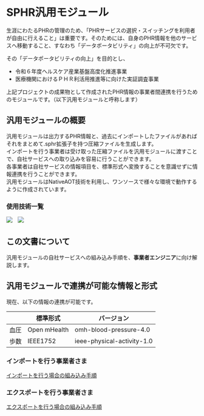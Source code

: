 # SPHR汎用モジュール
生涯にわたるPHRの管理のため、「PHRサービスの選択・スイッチングを利用者が自由に行えること」は重要です。そのためには、自身のPHR情報を他のサービスへ移動すること、すなわち「データポータビリティ」の向上が不可欠です。<br>

その「データポータビリティの向上」を目的とし、

- 令和６年度ヘルスケア産業基盤高度化推進事業
- 医療機関におけるＰＨＲ利活用推進等に向けた実証調査事業
  
上記プロジェクトの成果物として作成されたPHR情報の事業者間連携を行うためのモジュールです。（以下汎用モジュールと呼称します）

## 汎用モジュールの概要
汎用モジュールは出力するPHR情報と、過去にインポートしたファイルがあればそれをまとめて.sphr拡張子を持つ圧縮ファイルを生成します。<br>
インポートを行う事業者は受け取った圧縮ファイルを汎用モジュールに渡すことで、自社サービスへの取り込みを容易に行うことができます。<br>
各事業者は自社サービスの情報項目を、標準形式へ変換することを意識せずに情報連携を行うことができます。<br>
汎用モジュールはNativeAOT技術を利用し、ワンソースで様々な環境で動作するように作成されています。

### 使用技術一覧
<img src="https://img.shields.io/badge/Csharp-000.svg?style=for-the-badge">　<img src="https://img.shields.io/badge/nativeaot-000.svg?style=for-the-badge">

## この文書について
汎用モジュールの自社サービスへの組み込み手順を、**事業者エンジニア**に向け解説します。<br>

## 汎用モジュールで連携が可能な情報と形式
現在、以下の情報の連携が可能です。

|   | 標準形式 | バージョン |
| ------------- | ------------- | ------------- |
| 血圧  | Open mHealth  |  omh-blood-pressure-4.0  |
| 歩数  | IEEE1752  |  ieee-physical-activity-1.0  | 


### インポートを行う事業者さま
<a href="https://github.com/mgfactoryinc/SphrLibrary/blob/master/Documents/import.md">インポートを行う場合の組み込み手順</a>

### エクスポートを行う事業者さま
<a href="https://github.com/mgfactoryinc/SphrLibrary/blob/master/Documents/export.md">エクスポートを行う場合の組み込み手順</a>


